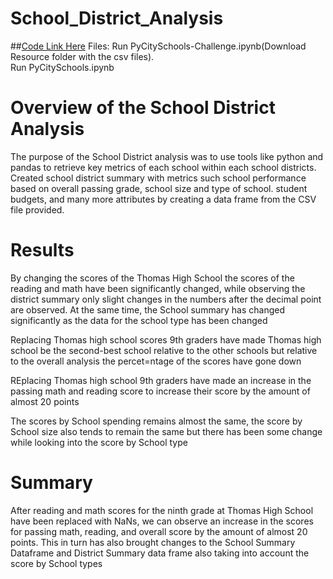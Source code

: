 



# School_District_Analysis
##[Code Link Here](PyCitySchools.ipynb)
Files:  Run PyCitySchools-Challenge.ipynb(Download Resource folder with the csv files).                     
        Run PyCitySchools.ipynb
# Overview of the School District Analysis

The purpose of the School District analysis was to use tools like python and pandas to retrieve key metrics of each school within each school districts. Created school district summary with metrics such school performance based on overall passing grade, school size and type of school. student budgets, and many more attributes by creating a data frame from the CSV file provided. 


# Results

By changing the scores of the Thomas High School the scores of the reading and math have been significantly changed, while observing the district summary only slight changes in the numbers after the decimal point are observed. At the same time, the School summary has changed significantly as the data for the school type has been changed

Replacing Thomas high school scores 9th graders have made Thomas high school be the second-best school relative to the other schools but relative to the overall analysis the percet=ntage of the scores have gone down

REplacing Thomas high school 9th graders have made an increase in the passing math and reading score to increase their score by the amount of almost 20 points

The scores by School spending remains almost the same, the score by School size also tends to remain the same but there has been some change while looking into the score by School type 

# Summary

After reading and math scores for the ninth grade at Thomas High School have been replaced with NaNs, we can observe an increase in the scores for passing math, reading, and overall score by the amount of almost 20 points. This in turn has also brought changes to the School Summary Dataframe and District Summary data frame also taking into account the score by School types

​

